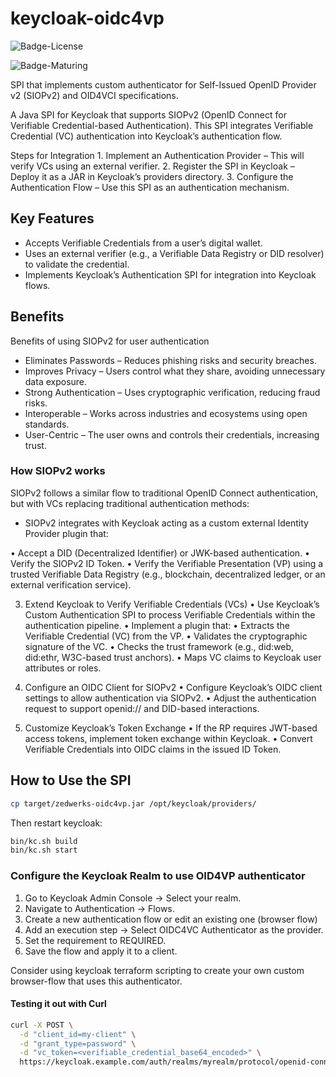 # keycloak-oidc4vp

![Badge-License]

![Badge-Maturing]


SPI that implements custom authenticator for Self-Issued OpenID Provider v2 (SIOPv2) and OID4VCI specifications.  

A Java SPI for Keycloak that supports SIOPv2 (OpenID Connect for Verifiable Credential-based Authentication). This SPI integrates Verifiable Credential (VC) authentication into Keycloak’s authentication flow.

Steps for Integration
	1.	Implement an Authentication Provider – This will verify VCs using an external verifier.
	2.	Register the SPI in Keycloak – Deploy it as a JAR in Keycloak’s providers directory.
	3.	Configure the Authentication Flow – Use this SPI as an authentication mechanism.

## Key Features

- Accepts Verifiable Credentials from a user’s digital wallet.
- Uses an external verifier (e.g., a Verifiable Data Registry or DID resolver) to validate the credential.
- Implements Keycloak’s Authentication SPI for integration into Keycloak flows.

## Benefits

Benefits of using SIOPv2 for user authentication

- Eliminates Passwords – Reduces phishing risks and security breaches.
- Improves Privacy – Users control what they share, avoiding unnecessary data exposure.
- Strong Authentication – Uses cryptographic verification, reducing fraud risks.
- Interoperable – Works across industries and ecosystems using open standards.
- User-Centric – The user owns and controls their credentials, increasing trust.

### How SIOPv2 works

SIOPv2 follows a similar flow to traditional OpenID Connect authentication, but with VCs replacing traditional authentication methods:

- SIOPv2 integrates with Keycloak acting as a custom external Identity Provider plugin that:

 • Accept a DID (Decentralized Identifier) or JWK-based authentication.
 • Verify the SIOPv2 ID Token.
 • Verify the Verifiable Presentation (VP) using a trusted Verifiable Data Registry (e.g., blockchain, decentralized ledger, or an external
verification service).

3. Extend Keycloak to Verify Verifiable Credentials (VCs)
	•	Use Keycloak’s Custom Authentication SPI to process Verifiable Credentials within the authentication pipeline.
	•	Implement a plugin that:
	•	Extracts the Verifiable Credential (VC) from the VP.
	•	Validates the cryptographic signature of the VC.
	•	Checks the trust framework (e.g., did:web, did:ethr, W3C-based trust anchors).
	•	Maps VC claims to Keycloak user attributes or roles.

4. Configure an OIDC Client for SIOPv2
	•	Configure Keycloak’s OIDC client settings to allow authentication via SIOPv2.
	•	Adjust the authentication request to support openid:// and DID-based interactions.

5. Customize Keycloak’s Token Exchange
	•	If the RP requires JWT-based access tokens, implement token exchange within Keycloak.
	•	Convert Verifiable Credentials into OIDC claims in the issued ID Token.

## How to Use the SPI

```bash
cp target/zedwerks-oidc4vp.jar /opt/keycloak/providers/
```
Then restart keycloak:

```bash
bin/kc.sh build
bin/kc.sh start
```
### Configure the Keycloak Realm to use OID4VP authenticator

1. Go to Keycloak Admin Console → Select your realm.
2. Navigate to Authentication → Flows.
3. Create a new authentication flow or edit an existing one (browser flow)
4. Add an execution step → Select OIDC4VC Authenticator as the provider.
5. Set the requirement to REQUIRED.
6. Save the flow and apply it to a client.

Consider using keycloak terraform scripting to create your own custom browser-flow 
that uses this authenticator.

#### Testing it out with Curl

```bash
curl -X POST \
  -d "client_id=my-client" \
  -d "grant_type=password" \
  -d "vc_token=<verifiable_credential_base64_encoded>" \
  https://keycloak.example.com/auth/realms/myrealm/protocol/openid-connect/token
```

[Badge-License]: https://img.shields.io/badge/license-apache%202.0-60C060.svg
[Badge-Maturing]: https://img.shields.io/badge/Lifecycle-Maturing-007EC6
[Badge-Stable]: https://img.shields.io/badge/status-Stable-brightgreen
